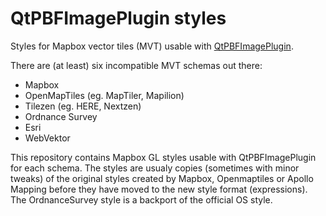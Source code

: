 # QtPBFImagePlugin styles
Styles for Mapbox vector tiles (MVT) usable with
[QtPBFImagePlugin](https://github.com/tumic0/QtPBFImagePlugin).

There are (at least) six incompatible MVT schemas out there:
- Mapbox
- OpenMapTiles (eg. MapTiler, Mapilion)
- Tilezen (eg. HERE, Nextzen)
- Ordnance Survey
- Esri
- WebVektor

This repository contains Mapbox GL styles usable with QtPBFImagePlugin for
each schema. The styles are usualy copies (sometimes with minor tweaks) of
the original styles created by Mapbox, Openmaptiles or Apollo Mapping before
they have moved to the new style format (expressions). The OrdnanceSurvey
style is a backport of the official OS style.
